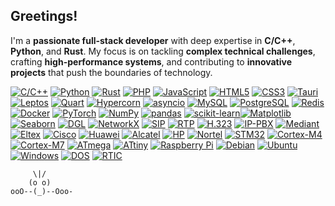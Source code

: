 ## Greetings!

I'm a **passionate full-stack developer** with deep expertise in **C/C++**, **Python**, and **Rust**. My focus is on tackling **complex technical challenges**, crafting **high-performance systems**, and contributing to **innovative projects** that push the boundaries of technology.


[![C/C++](https://img.shields.io/badge/-C%2FC%2B%2B-00599C?style=for-the-badge&logo=c%2B%2B&logoColor=white&labelColor=004482&color=00599C)](https://isocpp.org/)
[![Python](https://img.shields.io/badge/-Python-3776AB?style=for-the-badge&logo=python&logoColor=white)](https://www.python.org/)
[![Rust](https://img.shields.io/badge/-Rust-E55B2C?style=for-the-badge&logo=rust&logoColor=white&labelColor=2B2B2B)](https://www.rust-lang.org/)
[![PHP](https://img.shields.io/badge/-PHP-777BB4?style=for-the-badge&logo=php&logoColor=white)](https://www.php.net/)
[![JavaScript](https://img.shields.io/badge/-JavaScript-F7DF1E?style=for-the-badge&logo=javascript&logoColor=black)](https://developer.mozilla.org/en-US/docs/Web/JavaScript)
[![HTML5](https://img.shields.io/badge/-HTML5-E34F26?style=for-the-badge&logo=html5&logoColor=white)](https://developer.mozilla.org/en-US/docs/Web/HTML)
[![CSS3](https://img.shields.io/badge/-CSS3-1572B6?style=for-the-badge&logo=css3&logoColor=white)](https://developer.mozilla.org/en-US/docs/Web/CSS)
[![Tauri](https://img.shields.io/badge/-Tauri-24C8DB?style=for-the-badge&logo=tauri&logoColor=white)](https://tauri.app/)
[![Leptos](https://img.shields.io/badge/-Leptos-6B4E31?style=for-the-badge)](https://www.leptos.dev/)
[![Quart](https://img.shields.io/badge/-Quart-000000?style=for-the-badge&logo=python&logoColor=white)](https://quart.palletsprojects.com/)
[![Hypercorn](https://img.shields.io/badge/-Hypercorn-4B0082?style=for-the-badge)](https://hypercorn.readthedocs.io/)
[![asyncio](https://img.shields.io/badge/-asyncio-3776AB?style=for-the-badge&logo=python&logoColor=white)](https://docs.python.org/3/library/asyncio.html)
[![MySQL](https://img.shields.io/badge/-MySQL-4479A1?style=for-the-badge&logo=mysql&logoColor=white)](https://www.mysql.com/)
[![PostgreSQL](https://img.shields.io/badge/-PostgreSQL-4169E1?style=for-the-badge&logo=postgresql&logoColor=white)](https://www.postgresql.org/)
[![Redis](https://img.shields.io/badge/-Redis-DC382D?style=for-the-badge&logo=redis&logoColor=white)](https://redis.io/)
[![Docker](https://img.shields.io/badge/-Docker-2496ED?style=for-the-badge&logo=docker&logoColor=white)](https://www.docker.com/)
[![PyTorch](https://img.shields.io/badge/-PyTorch-EE4C2C?style=for-the-badge&logo=pytorch&logoColor=white)](https://pytorch.org/)
[![NumPy](https://img.shields.io/badge/-NumPy-013243?style=for-the-badge&logo=numpy&logoColor=white)](https://numpy.org/)
[![pandas](https://img.shields.io/badge/-pandas-150458?style=for-the-badge&logo=pandas&logoColor=white)](https://pandas.pydata.org/)
[![scikit-learn](https://img.shields.io/badge/-scikit--learn-F7931E?style=for-the-badge&logo=scikit-learn&logoColor=white)](https://scikit-learn.org/)[![Matplotlib](https://img.shields.io/badge/-Matplotlib-11557C?style=for-the-badge&logo=matplotlib&logoColor=white)](https://matplotlib.org/)
[![Seaborn](https://img.shields.io/badge/-Seaborn-0C4B33?style=for-the-badge)](https://seaborn.pydata.org/)
[![DGL](https://img.shields.io/badge/-DGL-4A4A4A?style=for-the-badge)](https://www.dgl.ai/)
[![NetworkX](https://img.shields.io/badge/-NetworkX-4A4A4A?style=for-the-badge)](https://networkx.org/)
[![SIP](https://img.shields.io/badge/-SIP-3C3C3C?style=for-the-badge)](https://tools.ietf.org/html/rfc3261)
[![RTP](https://img.shields.io/badge/-RTP-3C3C3C?style=for-the-badge)](https://tools.ietf.org/html/rfc3550)
[![H.323](https://img.shields.io/badge/-H.323-3C3C3C?style=for-the-badge)](https://www.itu.int/rec/T-REC-H.323)
[![IP-PBX](https://img.shields.io/badge/-IP_PBX-005473?style=for-the-badge)](https://en.wikipedia.org/wiki/IP_PBX)
[![Mediant](https://img.shields.io/badge/-Mediant-006064?style=for-the-badge&logo=server&logoColor=white&labelColor=1F2A44)](https://www.audiocodes.com/solutions-products/products/mediant-session-border-controllers-sbcs)
[![Eltex](https://img.shields.io/badge/-Eltex-0078D4?style=for-the-badge&logo=network&logoColor=white&labelColor=1C2526)](https://www.eltex-co.com/)
[![Cisco](https://img.shields.io/badge/-Cisco-1BA0D7?style=for-the-badge&logo=cisco&logoColor=white)](https://www.cisco.com/)
[![Huawei](https://img.shields.io/badge/-Huawei-FF0000?style=for-the-badge&logo=huawei&logoColor=white)](https://www.huawei.com/)
[![Alcatel](https://img.shields.io/badge/-Alcatel-003087?style=for-the-badge&logo=phone&logoColor=white&labelColor=1A1A1A)](https://www.alcatel-lucent.com/)
[![HP](https://img.shields.io/badge/-HP-0096D6?style=for-the-badge&logo=hp&logoColor=white)](https://www.hp.com/)
[![Nortel](https://img.shields.io/badge/-Nortel-242582?style=for-the-badge)](https://en.wikipedia.org/wiki/Nortel)
[![STM32](https://img.shields.io/badge/-STM32-03234B?style=for-the-badge&logo=stmicroelectronics&logoColor=white)](https://www.st.com/)
[![Cortex-M4](https://img.shields.io/badge/Cortex‑M4-4A4A4A?style=for-the-badge&logo=arm&logoColor=white&labelColor=407BBB)](https://www.arm.com/)
[![Cortex-M7](https://img.shields.io/badge/Cortex‑M7-4A4A4A?style=for-the-badge&logo=arm&logoColor=white&labelColor=479FDB)](https://www.arm.com/)
[![ATmega](https://img.shields.io/badge/ATmega-4A4A4A?style=for-the-badge&logo=arduino)](https://www.microchip.com/)
[![ATtiny](https://img.shields.io/badge/ATtiny-4A4A4A?style=for-the-badge&logo=arduino)](https://www.microchip.com/)
[![Raspberry Pi](https://img.shields.io/badge/-Raspberry_Pi-C51A4A?style=for-the-badge&logo=raspberrypi&logoColor=white)](https://www.raspberrypi.org/)
[![Debian](https://img.shields.io/badge/-Debian-D70A53?style=for-the-badge&logo=debian&logoColor=white&labelColor=3A1F2A)](https://www.debian.org/)
[![Ubuntu](https://img.shields.io/badge/-Ubuntu-E95420?style=for-the-badge&logo=ubuntu&logoColor=white&labelColor=3C2F2F)](https://www.ubuntu.com/)
[![Windows](https://img.shields.io/badge/-Windows-0078D6?style=for-the-badge&logo=windows&logoColor=white&labelColor=1A2526)](https://www.microsoft.com/windows)
[![DOS](https://img.shields.io/badge/-DOS-4A4A4A?style=for-the-badge&logo=windows-terminal&logoColor=white&labelColor=1C1C1C)](https://en.wikipedia.org/wiki/MS-DOS)
[![RTIC](https://img.shields.io/badge/-RTIC-8B008B?style=for-the-badge&logo=cpu&logoColor=white&labelColor=2F2F2F)](https://rtic.rs/)
  
```
     \|/      
    (o o)     
ooO--(_)--Ooo-
```
